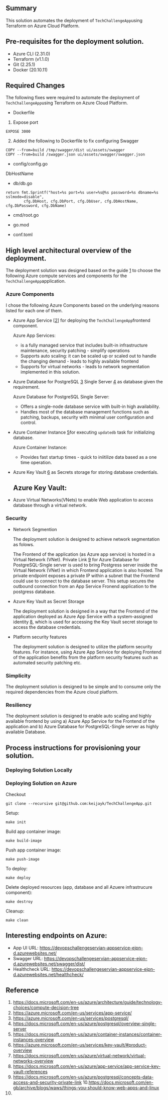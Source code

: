 ## Summary

This solution automates the deployment of `TechChallengeApp`using Terraform on Azure Cloud Platform.

## Pre-requisites for the deployment solution.

* Azure CLI (2.31.0)
* Terraform (v1.1.0)
* Git (2.25.1)
* Docker (20.10.11)

## Required Changes

The following fixes were required to automate the deployment of `TechChallengeApp`using Terraform on Azure Cloud Platform. 

- Dockerfile
1. Expose port
```
EXPOSE 3000
```

2. Added the following to Dockerfile to fix configuring Swagger

```
COPY --from=build /tmp/swagger/dist ui/assets/swagger
COPY --from=build /swagger.json ui/assets/swagger/swagger.json
```

- config/config.go 

DbHostName

- db/db.go

```
return fmt.Sprintf("host=%s port=%s user=%s@%s password=%s dbname=%s sslmode=disable",
		cfg.DbHost, cfg.DbPort, cfg.DbUser, cfg.DbHostName, cfg.DbPassword, cfg.DbName)
```

- cmd/root.go


- go.mod

- conf.toml

## High level architectural overview of the deployment.

The deployment solution was designed based on the guide [1](https://docs.microsoft.com/en-us/azure/architecture/guide/technology-choices/compute-decision-tree) to choose the following Azure compute services and components for the `TechChallengeApp`application.

### Azure Components
I chose the following Azure Components based on the underlying reasons listed for each one of them.

* Azure App Service [[2](https://azure.microsoft.com/en-us/services/app-service/)] for deploying the `TechChallengeApp`frontend component.

  Azure App Services:
  - is a fully managed service that includes built-in infrastructure maintenance, security patching - simplify operations
  - Supports auto scaling: it can be scaled up or scaled out to handle the changing demand - leads to highly available frontend
  - Supports for virtual networks - leads to network segmentation implemented in this solution. 

* Azure Database for PostgreSQL [3](https://azure.microsoft.com/en-us/services/postgresql/) Single Server [4](https://docs.microsoft.com/en-us/azure/postgresql/overview-single-server) as database given the requirement.
 
  Azure Database for PostgreSQL Single Server:
  -  Offers a single-node database service with built-in high availability. 
  -  Handles most of the database management functions such as patching, backups, security with minimal user configuration and control. 

* Azure Container Instance [5](https://docs.microsoft.com/en-us/azure/container-instances/container-instances-overview)for executing `updatedb` task for initializing database. 

  Azure Container Instance:
  - Provides fast startup times - quick to iniitilize  data based as a one time operation.

* Azure Key Vault [6](https://azure.microsoft.com/en-us/services/key-vault/#product-overview) as Secrets storage for storing database credentials.
  
  Azure Key Vault:
  - 

* Azure Virtual Networks(VNets) to enable Web application to access database through a virtual network.


### Security

- Network Segmention

  The deployment solution is designed to achieve network segmentation as folows. 

  The Frontend of the application (as Azure app service) is hosted in a Virtual Network (VNet). Private Link [9](https://docs.microsoft.com/en-us/azure/postgresql/concepts-data-access-and-security-private-link) for Azure Database for PostgreSQL-Single server is used to bring Postgress server inside the Virtual Network (VNet) in which Frontend application is also hosted. The private endpoint exposes a private IP within a subnet that the Frontend could use to connect to the database server. This setup secures the outbound connection from an App Service Fronend application to the postgress database. 

- Azure Key Vault as Secret Storage

  The deployment solution is designed in a way that the Frontend of the application deployed as Azure App Service with a system-assigned identity [8](https://docs.microsoft.com/en-us/azure/app-service/app-service-key-vault-references), which is used for accessing the Key Vault secret storage to access the database credentials.


- Platform security features
  
  The deployment solution is designed to utilize the platform security features. For instance, using Azure App Serivice for deploying Frontend of the application benefits from the platform security features such as automated security patching etc.


### Simplicity
  The deployment solution is designed to be simple and to consume only the required dependencies from the Azure cloud platform. 

### Resiliency
  The deployment solution is designed to enable auto scaling and highly available frontend by using a) Azure App Service for the Frontend of the application and b) Azure Database for PostgreSQL-Single server as highly available Database.
  

## Process instructions for provisioning your solution.

### Deploying Solution Locally


### Deploying Solution on Azure

Checkout 
```console
git clone --recursive git@github.com:keijayk/TechChallengeApp.git
```

Setup:
```console
make init
```

Build app container image:
```console
make build-image
```

Push app container image:
```console
make push-image
```

To deploy:
```console
make deploy
```

Delete deployed resources (app, database and all Azuere infrastrucure component):
```console
make destroy
```

Cleanup:
```console
make clean
```



## Interesting endpoints on Azure:

- App UI URL: https://devopschallengeservian-appservice-ejpn-d.azurewebsites.net/
- Swagger URL: https://devopschallengeservian-appservice-ejpn-d.azurewebsites.net/swagger/dist/
- Healthcheck URL: https://devopschallengeservian-appservice-ejpn-d.azurewebsites.net/healthcheck/

## Reference
1. https://docs.microsoft.com/en-us/azure/architecture/guide/technology-choices/compute-decision-tree
2. https://azure.microsoft.com/en-us/services/app-service/
3. https://azure.microsoft.com/en-us/services/postgresql/
4. https://docs.microsoft.com/en-us/azure/postgresql/overview-single-server
5. https://docs.microsoft.com/en-us/azure/container-instances/container-instances-overview
6. https://azure.microsoft.com/en-us/services/key-vault/#product-overview
7. https://docs.microsoft.com/en-us/azure/virtual-network/virtual-networks-overview
8. https://docs.microsoft.com/en-us/azure/app-service/app-service-key-vault-references
9. https://docs.microsoft.com/en-us/azure/postgresql/concepts-data-access-and-security-private-link
10.https://docs.microsoft.com/en-gb/archive/blogs/waws/things-you-should-know-web-apps-and-linux
11.
